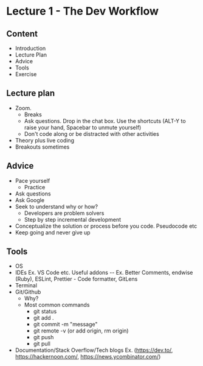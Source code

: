 # Lecture 1 - The Dev Workflow

## Content

- Introduction
- Lecture Plan
- Advice
- Tools
- Exercise

## Lecture plan

- Zoom.
  - Breaks
  - Ask questions. Drop in the chat box. Use the shortcuts (ALT-Y to raise your hand, Spacebar to unmute yourself)
  - Don't code along or be distracted with other activities
- Theory plus live coding
- Breakouts sometimes

## Advice

- Pace yourself
  - Practice
- Ask questions
- Ask Google
- Seek to understand why or how?
  - Developers are problem solvers
  - Step by step incremental development
- Conceptualize the solution or process before you code. Pseudocode etc
- Keep going and never give up

## Tools

- OS
- IDEs Ex. VS Code etc. Useful addons -- Ex. Better Comments, endwise (Ruby), ESLint, Prettier - Code formatter, GitLens
- Terminal
- Git/Github
  - Why?
  - Most common commands
    - git status
    - git add .
    - git commit -m "message"
    - git remote -v (or add origin, rm origin)
    - git push
    - git pull
- Documentation/Stack Overflow/Tech blogs Ex. (https://dev.to/, https://hackernoon.com/, https://news.ycombinator.com/)
